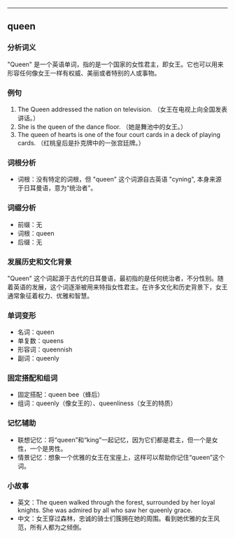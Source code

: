 
---------------
## queen
### 分析词义
"Queen" 是一个英语单词，指的是一个国家的女性君主，即女王。它也可以用来形容任何像女王一样有权威、美丽或者特别的人或事物。

### 例句
1. The Queen addressed the nation on television. （女王在电视上向全国发表讲话。）
2. She is the queen of the dance floor. （她是舞池中的女王。）
3. The queen of hearts is one of the four court cards in a deck of playing cards. （红桃皇后是扑克牌中的一张宫廷牌。）

### 词根分析
- 词根：没有特定的词根，但 "queen" 这个词源自古英语 "cyning", 本身来源于日耳曼语，意为“统治者”。

### 词缀分析
- 前缀：无
- 词根：queen
- 后缀：无

### 发展历史和文化背景
"Queen" 这个词起源于古代的日耳曼语，最初指的是任何统治者，不分性别。随着英语的发展，这个词逐渐被用来特指女性君主。在许多文化和历史背景下，女王通常象征着权力、优雅和智慧。

### 单词变形
- 名词：queen
- 单复数：queens
- 形容词：queennish
- 副词：queenly

### 固定搭配和组词
- 固定搭配：queen bee（蜂后）
- 组词：queenly（像女王的）、queenliness（女王的特质）

### 记忆辅助
- 联想记忆：将“queen”和“king”一起记忆，因为它们都是君主，但一个是女性，一个是男性。
- 情景记忆：想象一个优雅的女王在宝座上，这样可以帮助你记住“queen”这个词。

### 小故事
- 英文：The queen walked through the forest, surrounded by her loyal knights. She was admired by all who saw her queenly grace.
- 中文：女王穿过森林，忠诚的骑士们簇拥在她的周围。看到她优雅的女王风范，所有人都为之倾倒。

